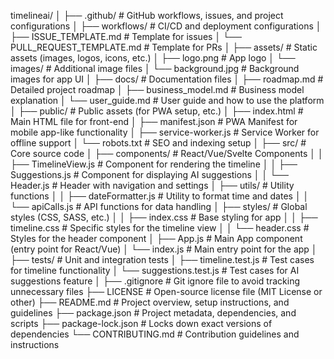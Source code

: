 timelineai/
│
├── .github/                  # GitHub workflows, issues, and project configurations
│   ├── workflows/            # CI/CD and deployment configurations
│   ├── ISSUE_TEMPLATE.md     # Template for issues
│   └── PULL_REQUEST_TEMPLATE.md # Template for PRs
│
├── assets/                   # Static assets (images, logos, icons, etc.)
│   ├── logo.png              # App logo
│   └── images/               # Additional image files
│       └── background.jpg    # Background images for app UI
│
├── docs/                     # Documentation files
│   ├── roadmap.md            # Detailed project roadmap
│   ├── business_model.md     # Business model explanation
│   └── user_guide.md         # User guide and how to use the platform
│
├── public/                   # Public assets (for PWA setup, etc.)
│   ├── index.html            # Main HTML file for front-end
│   ├── manifest.json         # PWA Manifest for mobile app-like functionality
│   ├── service-worker.js     # Service Worker for offline support
│   └── robots.txt            # SEO and indexing setup
│
├── src/                      # Core source code
│   ├── components/           # React/Vue/Svelte Components
│   │   ├── TimelineView.js   # Component for rendering the timeline
│   │   ├── Suggestions.js    # Component for displaying AI suggestions
│   │   └── Header.js         # Header with navigation and settings
│   ├── utils/                # Utility functions
│   │   ├── dateFormatter.js  # Utility to format time and dates
│   │   └── apiCalls.js       # API functions for data handling
│   ├── styles/               # Global styles (CSS, SASS, etc.)
│   │   ├── index.css         # Base styling for app
│   │   ├── timeline.css      # Specific styles for the timeline view
│   │   └── header.css        # Styles for the header component
│   ├── App.js                # Main App component (entry point for React/Vue)
│   └── index.js              # Main entry point for the app
│
├── tests/                    # Unit and integration tests
│   ├── timeline.test.js      # Test cases for timeline functionality
│   └── suggestions.test.js   # Test cases for AI suggestions feature
│
├── .gitignore                # Git ignore file to avoid tracking unnecessary files
├── LICENSE                   # Open-source license file (MIT License or other)
├── README.md                 # Project overview, setup instructions, and guidelines
├── package.json              # Project metadata, dependencies, and scripts
├── package-lock.json         # Locks down exact versions of dependencies
└── CONTRIBUTING.md           # Contribution guidelines and instructions
